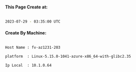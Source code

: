 
   
#### This Page Create at:

```bash

2023-07-29 - 03:35:00 UTC

```

#### Create By Machine:

```bash

Host Name : fv-az1231-203

platform  : Linux-5.15.0-1041-azure-x86_64-with-glibc2.35

Ip Local  : 10.1.0.64

```

